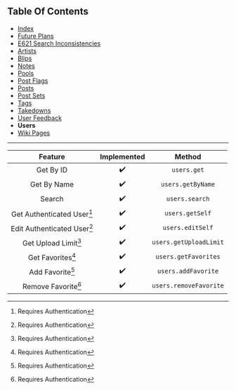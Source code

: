 ## Table Of Contents
- [Index](README.md)
- [Future Plans](FuturePlans.md)
- [E621 Search Inconsistencies](E621SearchInconsistencies.md)
- [Artists](Artists.md)
- [Blips](Blips.md)
- [Notes](Notes.md)
- [Pools](Pools.md)
- [Post Flags](PostFlags.md)
- [Posts](Posts.md)
- [Post Sets](PostSets.md)
- [Tags](Tags.md)
- [Takedowns](Takedowns.md)
- [User Feedback](UserFeedback.md)
- **Users**
- [Wiki Pages](WikiPages.md)

<hr>

|           Feature           | Implemented |         Method         |
|:---------------------------:|:-----------:|:----------------------:|
|          Get By ID          |      ✔️      |       `users.get`      |
|         Get By Name         |      ✔️      |    `users.getByName`   |
|            Search           |      ✔️      |     `users.search`     |
|  Get Authenticated User[^1] |      ✔️      |     `users.getSelf`    |
| Edit Authenticated User[^1] |      ✔️      |    `users.editSelf`    |
|     Get Upload Limit[^1]    |      ✔️      | `users.getUploadLimit` |
|      Get Favorites[^1]      |      ✔️      |  `users.getFavorites`  |
|       Add Favorite[^1]      |      ✔️      |   `users.addFavorite`  |
|     Remove Favorite[^1]     |      ✔️      | `users.removeFavorite` |

[^1]: Requires Authentication
[^2]: Requires Privileged
[^3]: Requires Janitor
[^4]: Requires Moderator
[^5]: Requires Admin

